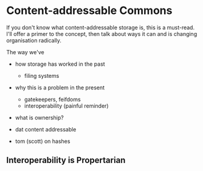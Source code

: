 # Content-addressable Commons

If you don't know what content-addressable storage is, this is a must-read.
I'll offer a primer to the concept, then talk about ways it can and is changing organisation radically.

The way we've

- how storage has worked in the past
  - filing systems

- why this is a problem in the present
  - gatekeepers, feifdoms
  - interoperability (painful reminder)
  

- what is ownership?

- dat content addressable

- tom (scott) on hashes




## Interoperability is Propertarian

